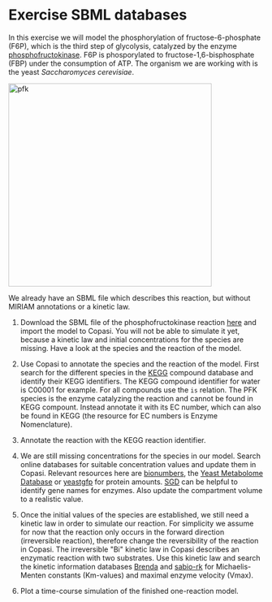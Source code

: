 # Exercise SBML databases

In this exercise we will model the phosphorylation of fructose-6-phosphate (F6P), which is the third step of glycolysis, catalyzed by the enzyme [phosphofructokinase](https://en.wikipedia.org/wiki/Glycolysis#Preparatory_phase). F6P is phosporylated to fructose-1,6-bisphosphate (FBP) under the consumption of ATP. The organism we are working with is the yeast *Saccharomyces cerevisiae*.

<img src="https://raw.githubusercontent.com/tbphu/Fachkurs_Bachelor_WS1617/master/sbml_databases/pfk.jpg" alt="pfk" width="400px">

We already have an SBML file which describes this reaction, but without MIRIAM annotations or a kinetic law. 

1. Download the SBML file of the phosphofructokinase reaction [here](https://raw.githubusercontent.com/tbphu/Fachkurs_Bachelor_WS1617/master/sbml_databases/phosphofructokinase.xml) and import the model to Copasi. You will not be able to simulate it yet, because a kinetic law and initial concentrations for the species are missing. Have a look at the species and the reaction of the model.

2. Use Copasi to annotate the species and the reaction of the model. First search for the different species in the [KEGG](http://www.genome.jp/kegg/) compound database and identify their KEGG identifiers. The KEGG compound identifier for water is C00001 for example. For all compounds use the `is` relation. The PFK species is the enzyme catalyzing the reaction and cannot be found in KEGG compount. Instead annotate it with its EC number, which can also be found in KEGG (the resource for EC numbers is Enzyme Nomenclature). 

3. Annotate the reaction with the KEGG reaction identifier.

4. We are still missing concentrations for the species in our model. Search online databases for suitable concentration values and update them in Copasi. Relevant resources here are [bionumbers](http://bionumbers.org), the [Yeast Metabolome Database](http://www.ymdb.ca/) or [yeastgfp](http://yeastgfp.yeastgenome.org/) for protein amounts. [SGD](http://yeastgenome.org) can be helpful to identify gene names for enzymes. Also update the compartment volume to a realistic value.

5. Once the initial values of the species are established, we still need a kinetic law in order to simulate our reaction. For simplicity we assume for now that the reaction only occurs in the forward direction (irreversible reaction), therefore change the reversibility of the reaction in Copasi. The irreversible "Bi" kinetic law in Copasi describes an enzymatic reaction with two substrates. Use this kinetic law and search the kinetic information databases [Brenda](http://www.brenda-enzymes.de) and [sabio-rk](http://sabio.villa-bosch.de/) for Michaelis-Menten constants (Km-values) and maximal enzyme velocity (Vmax).

6. Plot a time-course simulation of the finished one-reaction model.